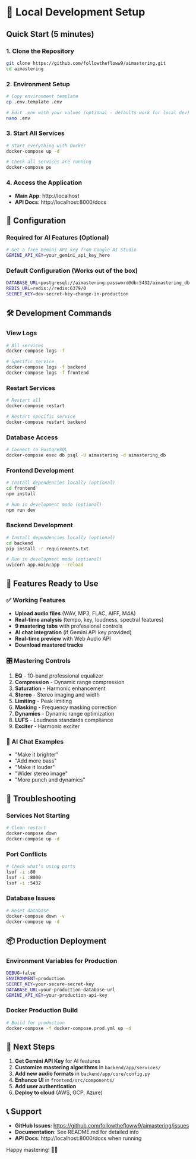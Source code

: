# 🚀 Local Development Setup

## Quick Start (5 minutes)

### 1. Clone the Repository
```bash
git clone https://github.com/followthefloww9/aimastering.git
cd aimastering
```

### 2. Environment Setup
```bash
# Copy environment template
cp .env.template .env

# Edit .env with your values (optional - defaults work for local dev)
nano .env
```

### 3. Start All Services
```bash
# Start everything with Docker
docker-compose up -d

# Check all services are running
docker-compose ps
```

### 4. Access the Application
- **Main App**: http://localhost
- **API Docs**: http://localhost:8000/docs

## 🔧 Configuration

### Required for AI Features (Optional)
```bash
# Get a free Gemini API key from Google AI Studio
GEMINI_API_KEY=your_gemini_api_key_here
```

### Default Configuration (Works out of the box)
```bash
DATABASE_URL=postgresql://aimastering:password@db:5432/aimastering_db
REDIS_URL=redis://redis:6379/0
SECRET_KEY=dev-secret-key-change-in-production
```

## 🛠️ Development Commands

### View Logs
```bash
# All services
docker-compose logs -f

# Specific service
docker-compose logs -f backend
docker-compose logs -f frontend
```

### Restart Services
```bash
# Restart all
docker-compose restart

# Restart specific service
docker-compose restart backend
```

### Database Access
```bash
# Connect to PostgreSQL
docker-compose exec db psql -U aimastering -d aimastering_db
```

### Frontend Development
```bash
# Install dependencies locally (optional)
cd frontend
npm install

# Run in development mode (optional)
npm run dev
```

### Backend Development
```bash
# Install dependencies locally (optional)
cd backend
pip install -r requirements.txt

# Run in development mode (optional)
uvicorn app.main:app --reload
```

## 🎵 Features Ready to Use

### ✅ Working Features
- **Upload audio files** (WAV, MP3, FLAC, AIFF, M4A)
- **Real-time analysis** (tempo, key, loudness, spectral features)
- **9 mastering tabs** with professional controls
- **AI chat integration** (if Gemini API key provided)
- **Real-time preview** with Web Audio API
- **Download mastered tracks**

### 🎛️ Mastering Controls
1. **EQ** - 10-band professional equalizer
2. **Compression** - Dynamic range compression
3. **Saturation** - Harmonic enhancement
4. **Stereo** - Stereo imaging and width
5. **Limiting** - Peak limiting
6. **Masking** - Frequency masking correction
7. **Dynamics** - Dynamic range optimization
8. **LUFS** - Loudness standards compliance
9. **Exciter** - Harmonic exciter

### 🤖 AI Chat Examples
- "Make it brighter"
- "Add more bass"
- "Make it louder"
- "Wider stereo image"
- "More punch and dynamics"

## 🐛 Troubleshooting

### Services Not Starting
```bash
# Clean restart
docker-compose down
docker-compose up -d
```

### Port Conflicts
```bash
# Check what's using ports
lsof -i :80
lsof -i :8000
lsof -i :5432
```

### Database Issues
```bash
# Reset database
docker-compose down -v
docker-compose up -d
```

## 📦 Production Deployment

### Environment Variables for Production
```bash
DEBUG=false
ENVIRONMENT=production
SECRET_KEY=your-secure-secret-key
DATABASE_URL=your-production-database-url
GEMINI_API_KEY=your-production-api-key
```

### Docker Production Build
```bash
# Build for production
docker-compose -f docker-compose.prod.yml up -d
```

## 🎯 Next Steps

1. **Get Gemini API Key** for AI features
2. **Customize mastering algorithms** in `backend/app/services/`
3. **Add new audio formats** in `backend/app/core/config.py`
4. **Enhance UI** in `frontend/src/components/`
5. **Add user authentication** 
6. **Deploy to cloud** (AWS, GCP, Azure)

## 📞 Support

- **GitHub Issues**: https://github.com/followthefloww9/aimastering/issues
- **Documentation**: See README.md for detailed info
- **API Docs**: http://localhost:8000/docs when running

Happy mastering! 🎵✨
